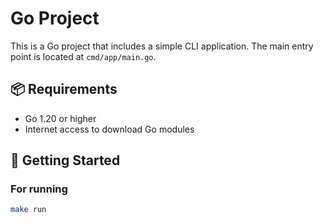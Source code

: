 # Go Project

This is a Go project that includes a simple CLI application. The main entry point is located at `cmd/app/main.go`.

## 📦 Requirements

- Go 1.20 or higher
- Internet access to download Go modules

## 🚀 Getting Started

### For running 
```bash
make run
